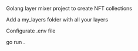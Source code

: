Golang layer mixer project to create NFT collections


Add a my_layers folder with all your layers

Configurate .env file

go run .     

